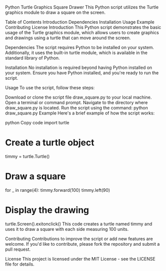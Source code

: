 


Python Turtle Graphics Square Drawer
This Python script utilizes the Turtle graphics module to draw a square on the screen.

Table of Contents
Introduction
Dependencies
Installation
Usage
Example
Contributing
License
Introduction
This Python script demonstrates the basic usage of the Turtle graphics module, which allows users to create graphics and drawings using a turtle that can move around the screen.

Dependencies
The script requires Python to be installed on your system. Additionally, it uses the built-in turtle module, which is available in the standard library of Python.

Installation
No installation is required beyond having Python installed on your system. Ensure you have Python installed, and you're ready to run the script.

Usage
To use the script, follow these steps:

Download or clone the script file draw_square.py to your local machine.
Open a terminal or command prompt.
Navigate to the directory where draw_square.py is located.
Run the script using the command: python draw_square.py
Example
Here's a brief example of how the script works:

python
Copy code
import turtle

# Create a turtle object
timmy = turtle.Turtle()

# Draw a square
for _ in range(4):
    timmy.forward(100)
    timmy.left(90)

# Display the drawing
turtle.Screen().exitonclick()
This code creates a turtle named timmy and uses it to draw a square with each side measuring 100 units.

Contributing
Contributions to improve the script or add new features are welcome. If you'd like to contribute, please fork the repository and submit a pull request.

License
This project is licensed under the MIT License - see the LICENSE file for details.
